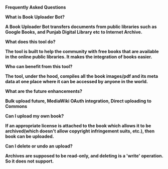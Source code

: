 <b>Frequently Asked Questions</b>

<b>What is Book Uploader Bot?<b>

A Book Uploader Bot transfers documents from public libraries such as Google Books, and Punjab Digital Library etc to Internet Archive.

<b>What does this tool do?</b>

The tool is built to help the community with free books that are available in the online public libraries. It makes the integration of books easier.

<b>Who can benefit from this tool?</b>

The tool, under the hood, compiles all the book images/pdf and its meta data at one place where it can be accessed by anyone in the world.

<b>What are the future enhancements?</b>

Bulk upload future, MediaWiki OAuth integration, Direct uploading to Commons

<b>Can I upload my own book?</b>

If an appropriate license is attached to the book which allows it to be archived(which doesn't allow copyright infringement suits, etc.), then book can be uploaded.

<b>Can I delete or undo an upload?</b>

Archives are supposed to be read-only, and deleting is a 'write' operation. So it does not support.
